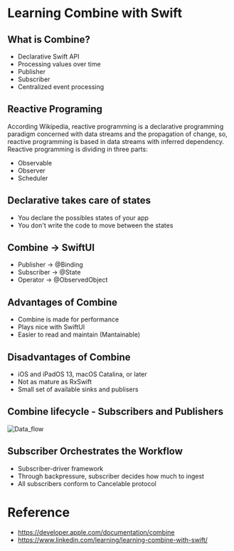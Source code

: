 # Learning Combine with Swift

## What is Combine?

* Declarative Swift API 
* Processing values over time
* Publisher
* Subscriber
* Centralized event processing

## Reactive Programing

According Wikipedia, reactive programming is a declarative programming paradigm concerned with data streams and the propagation of change, so, reactive programming is based in data streams with inferred dependency. Reactive programming is dividing in three parts:

* Observable
* Observer
* Scheduler

## Declarative takes care of states

* You declare the possibles states of your app
* You don't write the code to move between the states

## Combine -> SwiftUI

* Publisher -> @Binding
* Subscriber -> @State
* Operator -> @ObservedObject

## Advantages of Combine

* Combine is made for performance
* Plays nice with SwiftUI
* Easier to read and maintain (Mantainable)

## Disadvantages of Combine

* iOS and iPadOS 13, macOS Catalina, or later
* Not as mature as RxSwift
* Small set of available sinks and publisers

## Combine lifecycle - Subscribers and Publishers

![Data_flow](https://user-images.githubusercontent.com/20096045/201734042-a1876273-508d-4b4c-8b41-5aeb444db093.png)

## Subscriber Orchestrates the Workflow

* Subscriber-driver framework
* Through backpressure, subscriber decides how much to ingest
* All subscribers conform to Cancelable protocol


# Reference

* https://developer.apple.com/documentation/combine
* https://www.linkedin.com/learning/learning-combine-with-swift/



